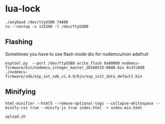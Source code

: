 # lua-lock

    ./anybaud /dev/ttyUSB0 74880
    cu --nostop -s 115200 -l /dev/ttyUSB0

## Flashing

Sometimes you have to use flash mode dio for nodemcu/non adafruit

    esptool.py  --port /dev/ttyUSB0 write_flash 0x00000 nodemcu-firmware/bin/nodemcu_integer_master_20160515-0600.bin 0x3fc000 ./nodemcu-firmware/sdk/esp_iot_sdk_v1.4.0/bin/esp_init_data_default.bin

## Minifying
    html-minifier --html5 --remove-optional-tags --collapse-whitespace --minify-css true --minify-js true index.html  > index.min.html

    upload.sh
